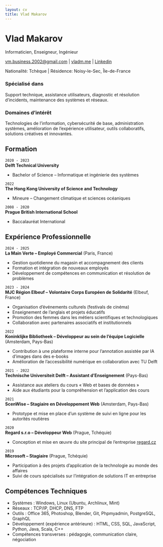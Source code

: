 ```yaml
---
layout: cv
title: Vlad Makarov
---
```

# Vlad Makarov
Informaticien, Enseigneur, Ingénieur

<div id="webaddress">
<a href="mailto:vm.business.2002@gmail.com">vm.business.2002@gmail.com</a>
| <a href="https://www.vladm.me/">vladm.me</a>
| <a href="https://www.linkedin.com/in/vlad-makarov-/">Linkedin</a>
</div>

Nationalité: Tchèque
| Résidence: Noisy-le-Sec, Île-de-France

### Spécialisé dans

Support technique, assistance utilisateurs, diagnostic et résolution d’incidents, maintenance des systèmes et réseaux.


### Domaines d’intérêt

Technologies de l’information, cybersécurité de base, administration systèmes, amélioration de l’expérience utilisateur, outils collaboratifs, solutions créatives et innovantes.


## Formation

`2020 - 2023`  
__Delft Technical University__  
- Bachelor of Science – Informatique et ingénierie des systèmes

`2022`  
__The Hong Kong University of Science and Technology__  
- Mineure – Changement climatique et sciences océaniques

`2008 - 2020`  
__Prague British International School__  
- Baccalauréat International



## Expérience Professionnelle

`2024 - 2025`  
__La Main Verte – Employé Commercial__ (Paris, France)  

- Gestion quotidienne du magasin et accompagnement des clients  
- Formation et intégration de nouveaux employés  
- Développement de compétences en communication et résolution de problèmes  

`2023 - 2024`  
__MJC Région Elbeuf – Volontaire Corps Européen de Solidarité__ (Elbeuf, France)  

- Organisation d’événements culturels (festivals de cinéma)  
- Enseignement de l’anglais et projets éducatifs  
- Promotion des femmes dans les métiers scientifiques et technologiques  
- Collaboration avec partenaires associatifs et institutionnels  

`2022`  
__Koninklijke Bibliotheek – Développeur au sein de l’équipe Logicielle__ (Amsterdam, Pays-Bas)  

- Contribution à une plateforme interne pour l’annotation assistée par IA d’images dans des e-books  
- Amélioration de l’accessibilité numérique en collaboration avec TU Delft  

`2021 - 2022`  
__Technische Universiteit Delft – Assistant d’Enseignement__ (Pays-Bas)  

- Assistance aux ateliers du cours « Web et bases de données »  
- Aide aux étudiants pour la compréhension et l’application des cours  

`2021`  
__ScenWise – Stagiaire en Développement Web__ (Amsterdam, Pays-Bas)  

- Prototype et mise en place d’un système de suivi en ligne pour les autorités routières  

`2020`  
__Regard s.r.o – Développeur Web__ (Prague, Tchéquie)  

- Conception et mise en œuvre du site principal de l’entreprise [regard.cz](https://regard.cz/)

`2019`  
__Microsoft – Stagiaire__ (Prague, Tchéquie)  

- Participation à des projets d’application de la technologie au monde des affaires  
- Suivi de cours spécialisés sur l’intégration de solutions IT en entreprise  


## Compétences Techniques

- Systèmes : Windows, Linux (Ubuntu, Archlinux, Mint)  
- Réseaux : TCP/IP, DHCP, DNS, FTP
- Outils : Office 365, Photoshop, Blender, Git, Phpmyadmin, PostgreSQL, GraphQL
- Développement (expérience antérieure) : HTML, CSS, SQL, JavaScript, Python, Java, Scala, C++
- Compétences transverses : pédagogie, communication claire, négociation  



<!-- ### Footer

Last updated: May 2013 -->


